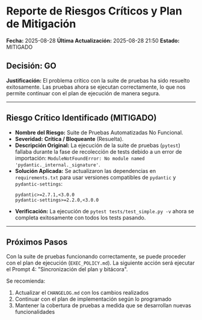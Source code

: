 # Reporte de Riesgos Críticos y Plan de Mitigación

**Fecha:** 2025-08-28
**Última Actualización:** 2025-08-28 21:50
**Estado:** MITIGADO

## Decisión: GO

**Justificación:** El problema crítico con la suite de pruebas ha sido resuelto exitosamente. Las pruebas ahora se ejecutan correctamente, lo que nos permite continuar con el plan de ejecución de manera segura.

---

## Riesgo Crítico Identificado (MITIGADO)

- **Nombre del Riesgo:** Suite de Pruebas Automatizadas No Funcional.
- **Severidad:** **Crítica / Bloqueante** (Resuelta).
- **Descripción Original:** La ejecución de la suite de pruebas (`pytest`) fallaba durante la fase de recolección de tests debido a un error de importación: `ModuleNotFoundError: No module named 'pydantic._internal._signature'`.
- **Solución Aplicada:** Se actualizaron las dependencias en `requirements.txt` para usar versiones compatibles de `pydantic` y `pydantic-settings`:
  ```
  pydantic>=2.7.1,<3.0.0
  pydantic-settings>=2.2.0,<3.0.0
  ```
- **Verificación:** La ejecución de `pytest tests/test_simple.py -v` ahora se completa exitosamente con todos los tests pasando.

---

## Próximos Pasos

Con la suite de pruebas funcionando correctamente, se puede proceder con el plan de ejecución (`EXEC_POLICY.md`). La siguiente acción será ejecutar el Prompt 4: "Sincronización del plan y bitácora".

Se recomienda:
1. Actualizar el `CHANGELOG.md` con los cambios realizados
2. Continuar con el plan de implementación según lo programado
3. Mantener la cobertura de pruebas a medida que se desarrollan nuevas funcionalidades
